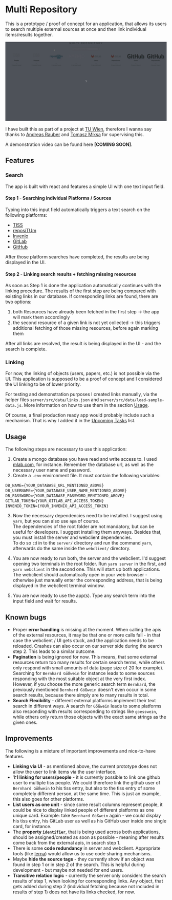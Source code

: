 # Multi Repository

This is a prototype / proof of concept for an application, that allows its users to search multiple external sources at once and then link individual items/results together.

![asdf](demo/usage-demo-1.gif)

I have built this as part of a project at [TU Wien](https://www.tuwien.at/), therefore I wanna say thanks to [Andreas Rauber](https://informatics.tuwien.ac.at/people/andreas-rauber) and [Tomasz Miksa](https://informatics.tuwien.ac.at/people/tomasz-miksa) for supervising this.

A demonstration video can be found here **[COMING SOON]**.

## Features

### Search

The app is built with react and features a simple UI with one text input field.

#### Step 1 - Searching individual Platforms / Sources

Typing into this input field automatically triggers a text search on the following platforms:

- [TISS](https://tiss.tuwien.ac.at/)
- [reposiTUm](https://repositum.tuwien.ac.at/)
- [Invenio](https://invenio-software.org/)
- [GitLab](https://gitlab.com)
- [GitHub](https://github.com)

After those platform searches have completed, the results are being displayed in the UI.

#### Step 2 - Linking search results + fetching missing resources

As soon as Step 1 is done the application automatically continues with the linking procedure.
The results of the first step are being compared with existing links in our database.
If corresponding links are found, there are two options:

1. both Resources have already been fetched in the first step -> the app will mark them accordingly
2. the second resource of a given link is not yet collected -> this triggers additional fetching of those missing resources, before again marking them

After all links are resolved, the result is being displayed in the UI - and the search is complete.

### Linking

For now, the linking of objects (users, papers, etc.) is not possible via the UI. This application is supposed to be a proof of concept and I considered the UI linking to be of lower priority.

For testing and demonstration purposes I created links manually, via the helper files `server/src/data/links.json` and `server/src/data/load-sample-data.js`.
More information on how to use them in the section [Usage](#usage).

Of course, a final production ready app would probably include such a mechanism.
That is why I added it in the [Upcoming Tasks](#upcoming-tasks) list.

## Usage

The following steps are necessary to use this application:

1. Create a mongo database you have read and write access to. I used [mlab.com](https://mlab.com/), for instance.
   Remember the database url, as well as the necessary user name and password.
2. Create a `.env` environment file.
   It must contain the following variables:

```
DB_NAME={YOUR_DATABASE_URL_MENTIONED_ABOVE}
DB_USERNAME={YOUR_DATABASE_USER_NAME_MENTIONED_ABOVE}
DB_PASSWORD={YOUR_DATABASE_PASSWORD_MENTIONED_ABOVE}
GITLAB_TOKEN={YOUR_GITLAB_API_ACCESS_TOKEN}
INVENIO_TOKEN={YOUR_INVENIO_API_ACCESS_TOKEN}
```

3. Now the necessary dependencies need to be installed.
   I suggest using `yarn`, but you can also use `npm` of course.<br />
   The dependencies of the root folder are not mandatory, but can be useful for developers.
   I suggest installing them anyways.
   Besides that, you must install the server and webclient dependencies.<br />
   To do so `cd` in to the `server/` directory and run the command `yarn`, afterwards do the same inside the `webclient/` directory.

4. You are now ready to run both, the server and the webclient.
   I'd suggest opening two terminals in the root folder.
   Run `yarn server` in the first, and `yarn webclient` in the second one.
   This will start up both applications.
   The webclient should automatically open in your web browser - otherwise just manually enter the corresponding address, that is being displayed in the webclient terminal window.

5. You are now ready to use the app(s).
   Type any search term into the input field and wait for results.

## Known bugs

- Proper **error handling** is missing at the moment.
  When calling the apis of the external resources, it may be that one or more calls fail - in that case the webclient / UI gets stuck, and the application needs to be reloaded.
  Crashes can also occur on our server side during the search step 2.
  This leads to a similar outcome.
- **Pagination** is being ignored for now.
  This means, that some external resources return too many results for certain search terms, while others only respond with small amounts of data (page size of 20 for example).
  Searching for `Bernhard Gößwein` for instance leads to some sources responding with the most suitable object at the very first index.
  However, if you choose the more generic search term `Bernhard`, the previously mentioned `Bernhard Gößwein` doesn't even occur in some search results, because there simply are to many results in total.
- **Search Flexibility** - different external platforms implement their text search in different ways.
  A search for `Gößwein` leads to some platforms also responding with results corresponding to strings like `goesswein`, while others only return those objects with the exact same strings as the given ones.

## Improvements

The following is a mixture of important improvements and nice-to-have features.

- **Linking via UI** - as mentioned above, the current prototype does not allow the user to link items via the user interface.
- **1:1 linking for users/people** - it is currently possible to link one github user to multiple tiss people.
  We could therefore link the github user of `Bernhard Gößwein` to his tiss entry, but also to the tiss entry of some completely different person, at the same time.
  This is just an example, this also goes for other platforms.
- **List users as one unit** - since some result columns represent people, it could be nice to display linked people of different platforms as one unique card.
  Example: take `Bernhard Gößwein` again - we could display his tiss entry, his GitLab user as well as his GitHub user inside one single card, for instance.
- The **property `identifier`**, that is being used across both applications, should be assigned/created as soon as possible - meaning after results come back from the external apis, in search step 1.
- There is some **code redundancy** in server and webclient.
Appropriate tools (like [lerna](https://github.com/lerna/lerna)) would allow us to use code sharing mechanisms.
- Maybe **hide the source tags** - they currently show if an object was found in step 1 or in step 2 of the search.
This is helpful during development - but maybe not needed for end users.
- **Transitive relation logic** - currently the server only considers the search results of step 1, when looking for corresponding links.
Any object, that gets added during step 2 (individual fetching because not included in results of step 1) does not have its links checked, for now.
